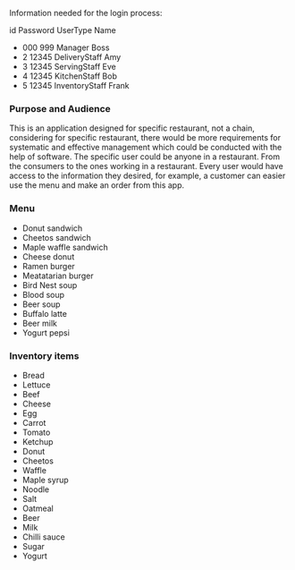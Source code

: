 Information needed for the login process:

id      Password     UserType         Name

- 000     999        Manager          Boss
- 2       12345      DeliveryStaff    Amy
- 3       12345      ServingStaff     Eve
- 4       12345      KitchenStaff     Bob
- 5       12345      InventoryStaff   Frank
 


### Purpose and Audience
This is an application designed for specific restaurant, not a chain, considering for specific restaurant, there would
be more requirements for systematic and effective management which could be conducted with the help of software.
The specific user could be anyone in a restaurant. From the consumers to the ones working in a restaurant. Every user
would have access to the information they desired, for example, a customer can easier use the menu and make an order
from this app.


### Menu
- Donut sandwich
- Cheetos sandwich
- Maple waffle sandwich
- Cheese donut
- Ramen burger
- Meatatarian burger
- Bird Nest soup
- Blood soup
- Beer soup
- Buffalo latte
- Beer milk
- Yogurt pepsi



### Inventory items
- Bread
- Lettuce
- Beef
- Cheese
- Egg
- Carrot
- Tomato
- Ketchup
- Donut
- Cheetos
- Waffle
- Maple syrup
- Noodle
- Salt
- Oatmeal
- Beer
- Milk
- Chilli sauce
- Sugar
- Yogurt




